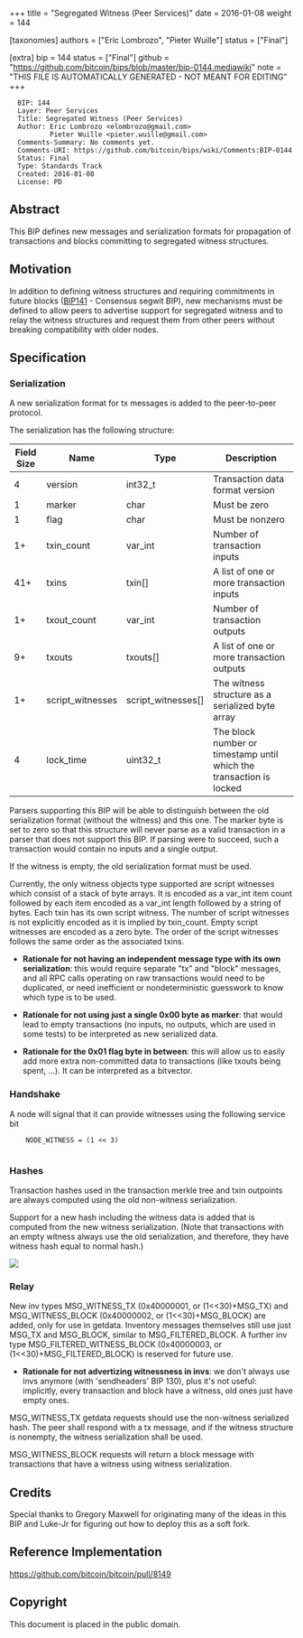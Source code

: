 
+++
title = "Segregated Witness (Peer Services)"
date = 2016-01-08
weight = 144

[taxonomies]
authors = ["Eric Lombrozo", "Pieter Wuille"]
status = ["Final"]

[extra]
bip = 144
status = ["Final"]
github = "https://github.com/bitcoin/bips/blob/master/bip-0144.mediawiki"
note = "THIS FILE IS AUTOMATICALLY GENERATED - NOT MEANT FOR EDITING"
+++

```
  BIP: 144
  Layer: Peer Services
  Title: Segregated Witness (Peer Services)
  Author: Eric Lombrozo <elombrozo@gmail.com>
          Pieter Wuille <pieter.wuille@gmail.com>
  Comments-Summary: No comments yet.
  Comments-URI: https://github.com/bitcoin/bips/wiki/Comments:BIP-0144
  Status: Final
  Type: Standards Track
  Created: 2016-01-08
  License: PD
```

<h2>Abstract</h2>

This BIP defines new messages and serialization formats for propagation of transactions and blocks committing to segregated witness structures.

<h2>Motivation</h2>

In addition to defining witness structures and requiring commitments in future blocks (<a href="/141" target="_blank">BIP141</a> - Consensus segwit BIP), new mechanisms must be defined to allow peers to advertise support for segregated witness and to relay the witness structures and request them from other peers without breaking compatibility with older nodes.

<h2>Specification</h2>


<h3> Serialization </h3>

A new serialization format for tx messages is added to the peer-to-peer protocol.

The serialization has the following structure:


|Field Size|Name|Type|Description|
|-|-|-|-|
|4|version|int32_t|Transaction data format version|
|1|marker|char|Must be zero|
|1|flag|char|Must be nonzero|
|1+|txin_count|var_int|Number of transaction inputs|
|41+|txins|txin[]|A list of one or more transaction inputs|
|1+|txout_count|var_int|Number of transaction outputs|
|9+|txouts|txouts[]|A list of one or more transaction outputs|
|1+|script_witnesses|script_witnesses[]|The witness structure as a serialized byte array|
|4|lock_time|uint32_t|The block number or timestamp until which the transaction is locked|


Parsers supporting this BIP will be able to distinguish between the old serialization format (without the witness) and this one. The marker byte is set to zero so that this structure will never parse as a valid transaction in a parser that does not support this BIP. If parsing were to succeed, such a transaction would contain no inputs and a single output.

If the witness is empty, the old serialization format must be used.

Currently, the only witness objects type supported are script witnesses which consist of a stack of byte arrays. It is encoded as a var_int item count followed by each item encoded as a var_int length followed by a string of bytes. Each txin has its own script witness. The number of script witnesses is not explicitly encoded as it is implied by txin_count. Empty script witnesses are encoded as a zero byte. The order of the script witnesses follows the same order as the associated txins.

*  **Rationale for not having an independent message type with its own serialization**: this would require separate "tx" and "block" messages, and all RPC calls operating on raw transactions would need to be duplicated, or need inefficient or nondeterministic guesswork to know which type is to be used.


*  **Rationale for not using just a single 0x00 byte as marker**: that would lead to empty transactions (no inputs, no outputs, which are used in some tests) to be interpreted as new serialized data.


*  **Rationale for the 0x01 flag byte in between**: this will allow us to easily add more extra non-committed data to transactions (like txouts being spent, ...). It can be interpreted as a bitvector.


<h3> Handshake </h3>

A node will signal that it can provide witnesses using the following service bit

```
    NODE_WITNESS = (1 << 3)
	
```


<h3> Hashes </h3>

Transaction hashes used in the transaction merkle tree and txin outpoints are always computed using the old non-witness
serialization.

Support for a new hash including the witness data is added that is
computed from the new witness serialization. (Note that transactions
with an empty witness always use the old serialization,
and therefore, they have witness hash equal to normal hash.)

<img src=bip-0144/witnesstx.png></img>

<h3> Relay </h3>

New inv types MSG_WITNESS_TX (0x40000001, or (1<<30)+MSG_TX) and MSG_WITNESS_BLOCK (0x40000002, or (1<<30)+MSG_BLOCK) are added, only
for use in getdata. Inventory messages themselves still use just MSG_TX and MSG_BLOCK,
similar to MSG_FILTERED_BLOCK. A further inv type MSG_FILTERED_WITNESS_BLOCK (0x40000003, or (1<<30)+MSG_FILTERED_BLOCK) is reserved for future use.

*  **Rationale for not advertizing witnessness in invs**: we don't always use invs anymore (with 'sendheaders' BIP 130), plus it's not useful: implicitly, every transaction and block have a witness, old ones just have empty ones.


MSG_WITNESS_TX getdata requests should use the non-witness serialized hash. The peer shall respond with a tx message, and if the witness structure is nonempty, the witness serialization shall be used.

MSG_WITNESS_BLOCK requests will return a block message with transactions that have a witness using witness serialization.

<h2> Credits </h2>

Special thanks to Gregory Maxwell for originating many of the ideas in this BIP and Luke-Jr for figuring out how to deploy this as a soft fork.

<h2> Reference Implementation </h2>

https://github.com/bitcoin/bitcoin/pull/8149

<h2> Copyright </h2>

This document is placed in the public domain.
